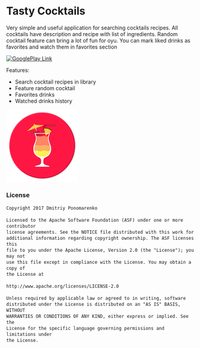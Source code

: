 # Tasty Cocktails
<p>Very simple and useful application for searching cocktails recipes. All cocktails have description and recipe with list of ingredients. Random cocktail feature can bring a lot of fun for oyu. You can mark liked drinks as favorites and watch them in favorites section</p>

<a href='https://play.google.com/store/apps/details?id=com.dimowner.tastycocktails' target='_blank'><img height='80' style='border:0px;height:80px;' src='https://play.google.com/intl/en_us/badges/images/generic/en_badge_web_generic.png' border='0' alt='GooglePlay Link' /></a>

Features:
- Search cocktail recipes in library
- Feature random cocktail
- Favorites drinks
- Watched drinks history

![Tasty Cocktails Logo](https://github.com/Dimowner/TastyCocktails/blob/master/app/src/main/res/mipmap-xxxhdpi/tasty_cocktail_logo_new.png)


### License

```
Copyright 2017 Dmitriy Ponomarenko

Licensed to the Apache Software Foundation (ASF) under one or more contributor
license agreements. See the NOTICE file distributed with this work for
additional information regarding copyright ownership. The ASF licenses this
file to you under the Apache License, Version 2.0 (the "License"); you may not
use this file except in compliance with the License. You may obtain a copy of
the License at

http://www.apache.org/licenses/LICENSE-2.0

Unless required by applicable law or agreed to in writing, software
distributed under the License is distributed on an "AS IS" BASIS, WITHOUT
WARRANTIES OR CONDITIONS OF ANY KIND, either express or implied. See the
License for the specific language governing permissions and limitations under
the License.
```
